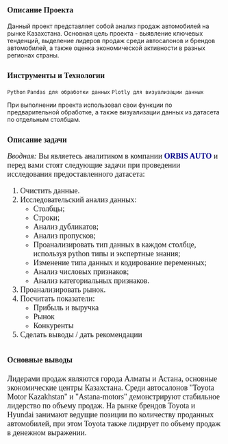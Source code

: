 ## <font face='liberation serif' size=4>Описание Проекта</font>

Данный проект представляет собой анализ продаж автомобилей на рынке Казахстана. Основная цель проекта - выявление ключевых тенденций, выделение лидеров продаж среди автосалонов и брендов автомобилей, а также оценка экономической активности в разных регионах страны.

## <font face='liberation serif' size=4>Инструменты и Технологии</font> 
`Python` `Pandas для обработки данных` `Plotly для визуализации данных`

При выполнении проекта использовал свои функции по предварительной обработке, а также визуализации данных из датасета по отдельным столбцам.

## <font face='liberation serif' size=4>Описание задачи</font>

<font face='liberation serif' size=4>*Вводная:* Вы являетесь аналитиком в компании <font color='darkblue'><b>ORBIS AUTO</b></font> и перед вами стоят следующие задачи при проведении исследования предоставленного датасета:

<font face='liberation serif' size=4>
    
1. Очистить данные.
2. Исследовательский анализ данных:
    - Столбцы;
    - Строки;
    - Анализ дубликатов;
    - Анализ пропусков;
    - Проанализировать тип данных в каждом столбце, используя python типы и экспертные знания; 
    - Изменение типа данных и кодирование переменных;
    - Анализ числовых признаков;
    - Анализ категориальных признаков.
3. Проанализировать рынок.
4. Посчитать показатели:
    - Прибыль и выручка
    - Рынок
    - Конкуренты
5. Сделать выводы / дать рекомендации</font>


## <font face='liberation serif' size=4>Основные выводы</font> 

Лидерами продаж являются города Алматы и Астана, основные экономические центры Казахстана.
Среди автосалонов "Toyota Motor Kazakhstan" и "Astana-motors" демонстрируют стабильное лидерство по объему продаж.
На рынке брендов Toyota и Hyundai занимают ведущие позиции по количеству проданных автомобилей, при этом Toyota также лидирует по объему продаж в денежном выражении.

